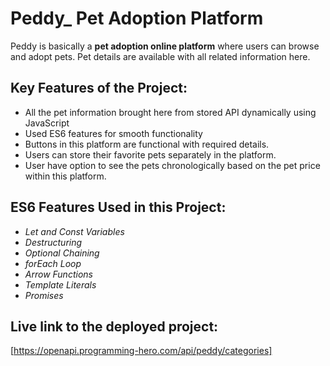 
# **Peddy_ Pet Adoption Platform**

 Peddy is basically a **pet adoption online platform** where users can browse and adopt pets. Pet details are available with all related information here.

## Key Features of the Project:

 * All the pet information brought here from stored API dynamically using JavaScript
 * Used ES6 features for smooth functionality
 * Buttons in this platform are functional with required details.
 * Users can store their favorite pets separately in the platform.
 * User have option to see the pets chronologically based on the pet price within this platform.

 ## ES6 Features Used in this Project:
 
* *Let and Const Variables*
* *Destructuring*
* *Optional Chaining*
* *forEach Loop*
* *Arrow Functions*
* *Template Literals*
* *Promises*


 ## **Live link to the deployed project:**
  [https://openapi.programming-hero.com/api/peddy/categories]


